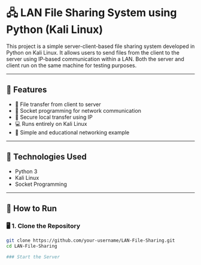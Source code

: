 # 🖧 LAN File Sharing System using Python (Kali Linux)

This project is a simple server-client-based file sharing system developed in Python on Kali Linux. It allows users to send files from the client to the server using IP-based communication within a LAN. Both the server and client run on the same machine for testing purposes.

---

## 🔧 Features

- 📁 File transfer from client to server
- 🧠 Socket programming for network communication
- 🔐 Secure local transfer using IP
- 💻 Runs entirely on Kali Linux
- 🧪 Simple and educational networking example

---

## 📌 Technologies Used

- Python 3
- Kali Linux
- Socket Programming

---

## 🚀 How to Run

### 🖥️ 1. Clone the Repository

```bash
git clone https://github.com/your-username/LAN-File-Sharing.git
cd LAN-File-Sharing

### Start the Server
